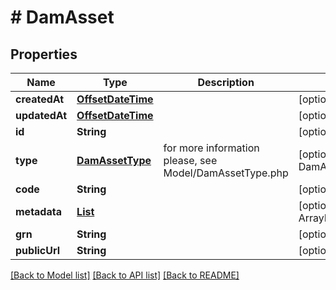 # # DamAsset


## Properties 


Name | Type | Description | Notes
------------ | ------------- | ------------- | -------------
**createdAt**| [**OffsetDateTime**](OffsetDateTime.md) |   | [optional] [readonly]
**updatedAt**| [**OffsetDateTime**](OffsetDateTime.md) |   | [optional] [readonly]
**id**| **String** |   | [optional]
**type**| [**DamAssetType**](DamAssetType.md) |  for more information please, see Model/DamAssetType.php  | [optional] [default to DamAssetType.UNKNOWN]
**code**| **String** |   | [optional]
**metadata**| [**List<AssetMetadata>**](AssetMetadata.md) |   | [optional] [default to new ArrayList<>()]
**grn**| **String** |   | [optional]
**publicUrl**| **String** |   | [optional]


[[Back to Model list]](../../README.md#models) [[Back to API list]](../../README.md#endpoints) [[Back to README]](../../README.md)

